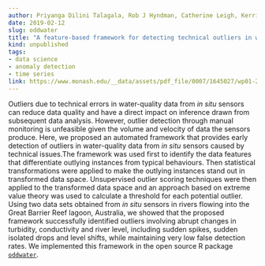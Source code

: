 ```yaml
---
author: Priyanga Dilini Talagala, Rob J Hyndman, Catherine Leigh, Kerrie Mengersen and Kate Smith-Miles
date: 2019-02-12
slug: oddwater
title: "A feature-based framework for detecting technical outliers in water-quality data from in situ sensors"
kind: unpublished
tags:
- data science
- anomaly detection
- time series
link: https://www.monash.edu/__data/assets/pdf_file/0007/1645027/wp01-2019.pdf
---
```


Outliers due to technical errors in water-quality data from *in situ* sensors can reduce data quality and have a direct impact on inference drawn from subsequent data analysis. However, outlier detection through manual monitoring is unfeasible given the volume and velocity of data the sensors produce. Here, we proposed an automated framework that provides early detection of outliers in water-quality data from *in situ* sensors caused by technical issues.The framework was used first to identify the data features that differentiate outlying instances from typical behaviours. Then statistical transformations were applied to make the outlying instances stand out in transformed data space. Unsupervised outlier scoring techniques were then applied to the transformed data space and an approach based on extreme value theory was used to calculate a threshold for each potential outlier. Using two data sets obtained from *in situ* sensors in rivers flowing into the Great Barrier Reef lagoon, Australia, we showed that the proposed framework successfully identified outliers involving abrupt changes in turbidity, conductivity and river level, including sudden spikes, sudden isolated drops and level shifts, while maintaining very low false detection rates. We implemented this framework in the open source R package [`oddwater`](https://github.com/pridiltal/oddwater).